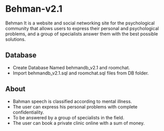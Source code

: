 # Behman-v2.1
Behman It is a website and social networking site for the psychological community that allows users to express their personal and psychological problems, and a group of specialists answer them with the best possible solutions.

## Database
- Create Database Named behmandb_v2.1 and roomchat.
- Import behmandb_v2.1.sql and roomchat.sql files from DB folder.

## About 
- Bahman speech is classified according to mental illness.
- The user can express his personal problems with complete confidentiality.
- To be answered by a group of specialists in the field.
- The user can book a private clinic online with a sum of money.

